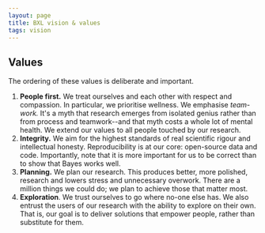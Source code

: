 ```yaml
---
layout: page
title: BXL vision & values
tags: vision
---
```




## Values

The ordering of these values is deliberate and important. 

1. **People first.** We treat ourselves and each other with respect and compassion. In particular, we prioritise wellness. We emphasise *team-work.* It's a myth that research emerges from isolated genius rather than from process and teamwork--and that myth costs a whole lot of mental health. We extend our values to all people touched by our research. 
2. **Integrity.** We aim for the highest standards of real scientific rigour and intellectual honesty. Reproducibility is at our core: open-source data and code. Importantly, note that it is more important for us to be correct than to show that Bayes works well. 
3. **Planning.** We plan our research. This produces better, more polished, research and lowers stress and unnecessary overwork. There are a million things we could do; we plan to achieve those that matter most.
4. **Exploration**. We trust ourselves to go where no-one else has. We also entrust the users of our research with the ability to explore on their own. That is, our goal is to deliver solutions that empower people, rather than substitute for them.